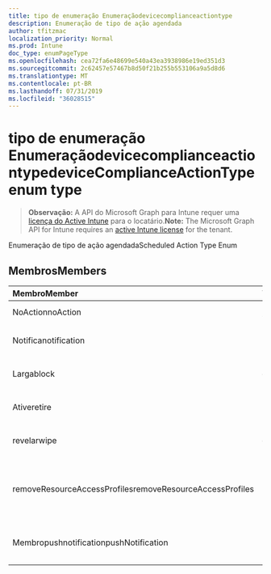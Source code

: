 ```yaml
---
title: tipo de enumeração Enumeraçãodevicecomplianceactiontype
description: Enumeração de tipo de ação agendada
author: tfitzmac
localization_priority: Normal
ms.prod: Intune
doc_type: enumPageType
ms.openlocfilehash: cea72fa6e48699e540a43ea3938986e19ed351d3
ms.sourcegitcommit: 2c62457e57467b8d50f21b255b553106a9a5d8d6
ms.translationtype: MT
ms.contentlocale: pt-BR
ms.lasthandoff: 07/31/2019
ms.locfileid: "36028515"
---
```

# <a name="devicecomplianceactiontype-enum-type"></a><span data-ttu-id="bf89a-103">tipo de enumeração Enumeraçãodevicecomplianceactiontype</span><span class="sxs-lookup"><span data-stu-id="bf89a-103">deviceComplianceActionType enum type</span></span>

> <span data-ttu-id="bf89a-104">**Observação:** A API do Microsoft Graph para Intune requer uma [licença do Active Intune](https://go.microsoft.com/fwlink/?linkid=839381) para o locatário.</span><span class="sxs-lookup"><span data-stu-id="bf89a-104">**Note:** The Microsoft Graph API for Intune requires an [active Intune license](https://go.microsoft.com/fwlink/?linkid=839381) for the tenant.</span></span>

<span data-ttu-id="bf89a-105">Enumeração de tipo de ação agendada</span><span class="sxs-lookup"><span data-stu-id="bf89a-105">Scheduled Action Type Enum</span></span>

## <a name="members"></a><span data-ttu-id="bf89a-106">Membros</span><span class="sxs-lookup"><span data-stu-id="bf89a-106">Members</span></span>
|<span data-ttu-id="bf89a-107">Membro</span><span class="sxs-lookup"><span data-stu-id="bf89a-107">Member</span></span>|<span data-ttu-id="bf89a-108">Valor</span><span class="sxs-lookup"><span data-stu-id="bf89a-108">Value</span></span>|<span data-ttu-id="bf89a-109">Descrição</span><span class="sxs-lookup"><span data-stu-id="bf89a-109">Description</span></span>|
|:---|:---|:---|
|<span data-ttu-id="bf89a-110">NoAction</span><span class="sxs-lookup"><span data-stu-id="bf89a-110">noAction</span></span>|<span data-ttu-id="bf89a-111">,0</span><span class="sxs-lookup"><span data-stu-id="bf89a-111">0</span></span>|<span data-ttu-id="bf89a-112">Nenhuma ação</span><span class="sxs-lookup"><span data-stu-id="bf89a-112">No Action</span></span>|
|<span data-ttu-id="bf89a-113">Notifica</span><span class="sxs-lookup"><span data-stu-id="bf89a-113">notification</span></span>|<span data-ttu-id="bf89a-114">1</span><span class="sxs-lookup"><span data-stu-id="bf89a-114">1</span></span>|<span data-ttu-id="bf89a-115">Enviar notificação</span><span class="sxs-lookup"><span data-stu-id="bf89a-115">Send Notification</span></span>|
|<span data-ttu-id="bf89a-116">Larga</span><span class="sxs-lookup"><span data-stu-id="bf89a-116">block</span></span>|<span data-ttu-id="bf89a-117">duas</span><span class="sxs-lookup"><span data-stu-id="bf89a-117">2</span></span>|<span data-ttu-id="bf89a-118">Bloquear o dispositivo no AAD</span><span class="sxs-lookup"><span data-stu-id="bf89a-118">Block the device in AAD</span></span>|
|<span data-ttu-id="bf89a-119">Ative</span><span class="sxs-lookup"><span data-stu-id="bf89a-119">retire</span></span>|<span data-ttu-id="bf89a-120">3D</span><span class="sxs-lookup"><span data-stu-id="bf89a-120">3</span></span>|<span data-ttu-id="bf89a-121">Desativar o dispositivo</span><span class="sxs-lookup"><span data-stu-id="bf89a-121">Retire the device</span></span>|
|<span data-ttu-id="bf89a-122">revelar</span><span class="sxs-lookup"><span data-stu-id="bf89a-122">wipe</span></span>|<span data-ttu-id="bf89a-123">quatro</span><span class="sxs-lookup"><span data-stu-id="bf89a-123">4</span></span>|<span data-ttu-id="bf89a-124">Apagar o dispositivo</span><span class="sxs-lookup"><span data-stu-id="bf89a-124">Wipe the device</span></span>|
|<span data-ttu-id="bf89a-125">removeResourceAccessProfiles</span><span class="sxs-lookup"><span data-stu-id="bf89a-125">removeResourceAccessProfiles</span></span>|<span data-ttu-id="bf89a-126">0,5</span><span class="sxs-lookup"><span data-stu-id="bf89a-126">5</span></span>|<span data-ttu-id="bf89a-127">Remover perfis de acesso a recursos do dispositivo</span><span class="sxs-lookup"><span data-stu-id="bf89a-127">Remove Resource Access Profiles from the device</span></span>|
|<span data-ttu-id="bf89a-128">Membropushnotification</span><span class="sxs-lookup"><span data-stu-id="bf89a-128">pushNotification</span></span>|<span data-ttu-id="bf89a-129">9 </span><span class="sxs-lookup"><span data-stu-id="bf89a-129">9</span></span>|<span data-ttu-id="bf89a-130">Enviar notificação por push ao dispositivo</span><span class="sxs-lookup"><span data-stu-id="bf89a-130">Send push notification to device</span></span>|



